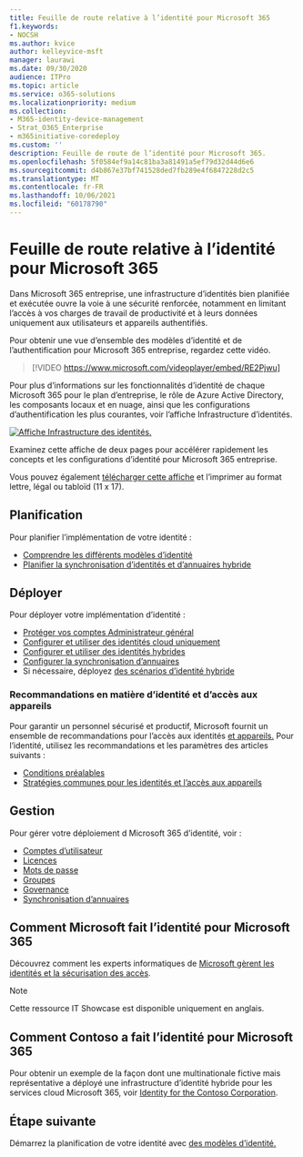 ```yaml
---
title: Feuille de route relative à l’identité pour Microsoft 365
f1.keywords:
- NOCSH
ms.author: kvice
author: kelleyvice-msft
manager: laurawi
ms.date: 09/30/2020
audience: ITPro
ms.topic: article
ms.service: o365-solutions
ms.localizationpriority: medium
ms.collection:
- M365-identity-device-management
- Strat_O365_Enterprise
- m365initiative-coredeploy
ms.custom: ''
description: Feuille de route de l’identité pour Microsoft 365.
ms.openlocfilehash: 5f0584ef9a14c81ba3a81491a5ef79d32d44d6e6
ms.sourcegitcommit: d4b867e37bf741528ded7fb289e4f6847228d2c5
ms.translationtype: MT
ms.contentlocale: fr-FR
ms.lasthandoff: 10/06/2021
ms.locfileid: "60178790"
---
```

# <a name="identity-roadmap-for-microsoft-365"></a>Feuille de route relative à l’identité pour Microsoft 365

Dans Microsoft 365 entreprise, une infrastructure d’identités bien planifiée et exécutée ouvre la voie à une sécurité renforcée, notamment en limitant l’accès à vos charges de travail de productivité et à leurs données uniquement aux utilisateurs et appareils authentifiés.

Pour obtenir une vue d’ensemble des modèles d’identité et de l’authentification pour Microsoft 365 entreprise, regardez cette vidéo.

<p> </p>

> [!VIDEO https://www.microsoft.com/videoplayer/embed/RE2Pjwu]

Pour plus d’informations sur les fonctionnalités d’identité de chaque Microsoft 365 pour le plan d’entreprise, le rôle de Azure Active Directory, les [](../downloads/m365e-identity-infra.pdf)composants locaux et en nuage, ainsi que les configurations d’authentification les plus courantes, voir l’affiche Infrastructure d’identités.

[![Affiche Infrastructure des identités.](../downloads/m365e-identity-infra.png)](../downloads/m365e-identity-infra.pdf)

Examinez cette affiche de deux pages pour accélérer rapidement les concepts et les configurations d’identité pour Microsoft 365 entreprise.

Vous pouvez également [télécharger cette affiche](https://github.com/MicrosoftDocs/microsoft-365-docs/raw/public/microsoft-365/downloads/m365e-identity-infra.pdf) et l’imprimer au format lettre, légal ou tabloïd (11 x 17).

## <a name="plan"></a>Planification

Pour planifier l’implémentation de votre identité :

- [Comprendre les différents modèles d’identité](about-microsoft-365-identity.md)
- [Planifier la synchronisation d’identités et d’annuaires hybride](plan-for-directory-synchronization.md)

## <a name="deploy"></a>Déployer

Pour déployer votre implémentation d’identité :

- [Protéger vos comptes Administrateur général](protect-your-global-administrator-accounts.md)
- [Configurer et utiliser des identités cloud uniquement](cloud-only-identities.md)
- [Configurer et utiliser des identités hybrides](prepare-for-directory-synchronization.md)
- [Configurer la synchronisation d’annuaires](set-up-directory-synchronization.md)
- Si nécessaire, déployez [des scénarios d’identité hybride](hybrid-solutions.md)

### <a name="identity-and-device-access-recommendations"></a>Recommandations en matière d’identité et d’accès aux appareils

Pour garantir un personnel sécurisé et productif, Microsoft fournit un ensemble de recommandations pour l’accès aux identités [et appareils.](../security/office-365-security/microsoft-365-policies-configurations.md) Pour l’identité, utilisez les recommandations et les paramètres des articles suivants :

- [Conditions préalables](../security/office-365-security/identity-access-prerequisites.md)
- [Stratégies communes pour les identités et l’accès aux appareils](../security/office-365-security/identity-access-policies.md)

## <a name="manage"></a>Gestion

Pour gérer votre déploiement d Microsoft 365 d’identité, voir :

- [Comptes d’utilisateur](manage-microsoft-365-accounts.md)
- [Licences](assign-licenses-to-user-accounts.md)
- [Mots de passe](manage-microsoft-365-passwords.md)
- [Groupes](manage-microsoft-365-groups.md)
- [Governance](manage-microsoft-365-identity-governance.md)
- [Synchronisation d’annuaires](view-directory-synchronization-status.md)

## <a name="how-microsoft-does-identity-for-microsoft-365"></a>Comment Microsoft fait l’identité pour Microsoft 365

Découvrez comment les experts informatiques de [Microsoft gèrent les identités et la sécurisation des accès](https://www.microsoft.com/en-us/itshowcase/managing-user-identities-and-secure-access-at-microsoft).

>[!Note]
>Cette ressource IT Showcase est disponible uniquement en anglais.
>

## <a name="how-contoso-did-identity-for-microsoft-365"></a>Comment Contoso a fait l’identité pour Microsoft 365

Pour obtenir un exemple de la façon dont une multinationale fictive mais représentative a déployé une infrastructure d’identité hybride pour les services cloud Microsoft 365, voir [Identity for the Contoso Corporation](contoso-identity.md).

## <a name="next-step"></a>Étape suivante

Démarrez la planification de votre identité avec [des modèles d’identité.](about-microsoft-365-identity.md)
